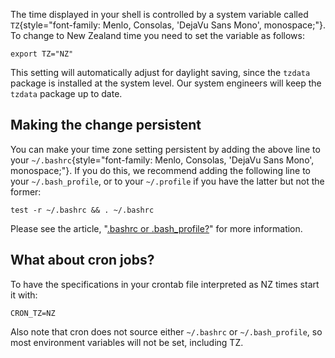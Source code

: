 The time displayed in your shell is controlled by a system variable
called
`TZ`{style="font-family: Menlo, Consolas, 'DejaVu Sans Mono', monospace;"}.
To change to New Zealand time you need to set the variable as follows:

    export TZ="NZ"

This setting will automatically adjust for daylight saving, since the
`tzdata` package is installed at the system level. Our system engineers
will keep the `tzdata` package up to date.

Making the change persistent
----------------------------

You can make your time zone setting persistent by adding the above line
to your
`~/.bashrc`{style="font-family: Menlo, Consolas, 'DejaVu Sans Mono', monospace;"}.
If you do this, we recommend adding the following line to your
`~/.bash_profile`, or to your `~/.profile` if you have the latter but
not the former:

    test -r ~/.bashrc && . ~/.bashrc

Please see the article, \"[.bashrc or
.bash\_profile?](https://support.nesi.org.nz/hc/en-gb/articles/360001194536)\"
for more information.

What about cron jobs?
---------------------

To have the specifications in your crontab file interpreted as NZ times
start it with:

    CRON_TZ=NZ

Also note that cron does not source either `~/.bashrc` or
`~/.bash_profile`, so most environment variables will not be set,
including TZ.
